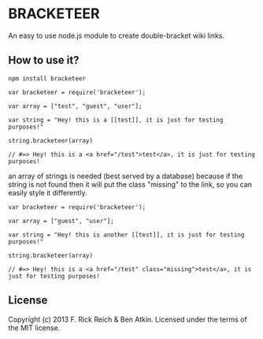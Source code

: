 BRACKETEER
==========

An easy to use node.js module to create double-bracket wiki links.

How to use it?
--------------

```
npm install bracketeer
```

```
var bracketeer = require('bracketeer');

var array = ["test", "guest", "user"];

var string = "Hey! this is a [[test]], it is just for testing purposes!"

string.bracketeer(array)

// #=> Hey! this is a <a href="/test">test</a>, it is just for testing purposes!
```

an array of strings is needed (best served by a database) because if the string is not found then it will put the class "missing" to the link, so you can easily style it differently.

```
var bracketeer = require('bracketeer');

var array = ["guest", "user"];

var string = "Hey! this is another [[test]], it is just for testing purposes!"

string.bracketeer(array)

// #=> Hey! this is a <a href="/test" class="missing">test</a>, it is just for testing purposes!
```

License
-------
Copyright (c) 2013 F. Rick Reich & Ben Atkin. Licensed under the terms of the MIT license.